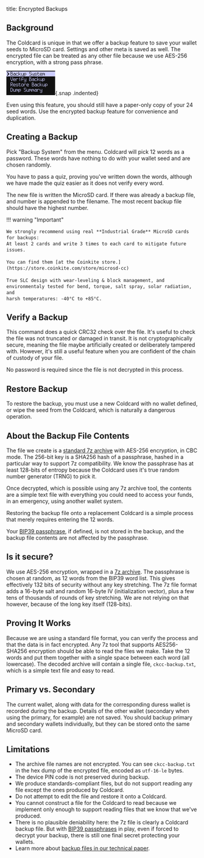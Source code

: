 title: Encrypted Backups

## Background

The Coldcard is unique in that we offer a backup feature to save your wallet seeds
to MicroSD card. Settings and other meta is saved as well. The encrypted file can be
treated as any other file because we use AES-256 encryption, with a strong pass phrase.

![advanced menu](img/snap-backup.png){.snap .indented}

Even using this feature, you should still have a paper-only copy
of your 24 seed words. Use the encrypted backup feature for convenience
and duplication.

## Creating a Backup

Pick "Backup System" from the menu. Coldcard will pick 12 words as a password. 
These words have nothing to do with your wallet seed and are chosen randomly.

You have to pass a quiz, proving you've written down the words, although we
have made the quiz easier as it does not verify every word.

The new file is written the MicroSD card. If there was already a backup file,
and number is appended to the filename. The most recent backup file should
have the highest number.

!!! warning "Important"

    We strongly recommend using real **Industrial Grade** MicroSD cards for backups:
	At least 2 cards and write 3 times to each card to mitigate future issues.

    You can find them [at the Coinkite store.](https://store.coinkite.com/store/microsd-cc)

	True SLC design with wear-leveling & block management, and 
	environmentaly tested for bend, torque, salt spray, solar radiation, and
	harsh temperatures: -40°C to +85°C.

## Verify a Backup

This command does a quick CRC32 check over the file. It's useful
to check the file was not truncated or damaged in transit. It is
not cryptographically secure, meaning the file maybe artificially
created or deliberately tampered with. However, it's still a useful
feature when you are confident of the chain of custody of your file.

No password is required since the file is not decrypted in this
process.

## Restore Backup

To restore the backup, you must use a new Coldcard with no wallet
defined, or wipe the seed from the Coldcard, which is naturally a
dangerous operation.


## About the Backup File Contents

The file we create is a [standard 7z archive](https://en.wikipedia.org/wiki/7z)
with AES-256 encryption, in CBC mode. The 256-bit key is a SHA256 hash of a passphrase,
hashed in a particular way to support 7z compatibility. We know
the passphrase has at least 128-bits of entropy because the Coldcard
uses it's true random number generator (TRNG) to pick it.

Once decrypted, which is possible using any 7z archive tool, the
contents are a simple text file with everything you could need to
access your funds, in an emergency, using another wallet system.

Restoring the backup file onto a replacement Coldcard is a simple
process that merely requires entering the 12 words.

Your [BIP39 passphrase](passphrase), if defined, is not stored in the backup,
and the backup file contents are not affected by the passphrase.

## Is it secure?

We use AES-256 encryption, wrapped in a [7z archive](https://en.wikipedia.org/wiki/7z).
The passphrase is chosen at random, as 12 words from the BIP39 word list.  This
gives effectively 132 bits of security without any key stretching.
The 7z file format adds a 16-byte salt and random 16-byte IV
(initialization vector), plus a few tens of thousands of rounds of key stretching.
We are not relying on that however, because of the long key itself
(128-bits).

## Proving It Works

Because we are using a standard file format, you can verify the
process and that the data is in fact encrypted. Any 7z tool that
supports AES256-SHA256 encryption should be able to read the files
we make. Take the 12 words and put them together with a single space
between each word (all lowercase). The decoded archive will contain
a single file, `ckcc-backup.txt`, which is a simple text file and
easy to read.

## Primary vs. Secondary

The current wallet, along with data for the corresponding duress
wallet is recorded during the backup. Details of the other wallet
(secondary when using the primary, for example) are not saved. You
should backup primary and secondary wallets individually, but they
can be stored onto the same MicroSD card.

## Limitations


- The archive file names are not encrypted. You can see `ckcc-backup.txt` in
  the hex dump of the encrypted file, encoded as `utf-16-le` bytes.
- The device PIN code is not preserved during backup.
- We produce standards-compliant files, but do not support reading any
  file except the ones produced by Coldcard.
- Do not attempt to edit the file and restore it onto a Coldcard.
- You cannot construct a file for the Coldcard to read because we implement only
  enough to support reading files that we know that we've produced.
- There is no plausible deniability here: the 7z file is clearly a Coldcard backup file.
  But with [BIP39 passphrases](passphrase) in play, even if forced to decrypt your backup,
  there is still one final secret protecting your wallets.
- Learn more about [backup files in our technical paper]({{DOCS}}/backup-files.md).



